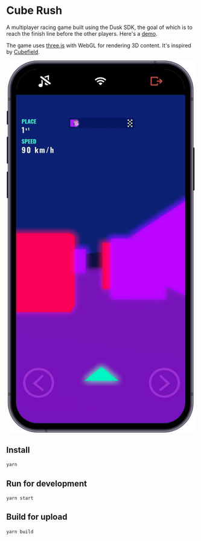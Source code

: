 # Cube Rush

A multiplayer racing game built using the Dusk SDK, the goal of which is to reach the finish line before the other players. Here's a [demo](https://developers.rune.ai/examples/cube-rush/).

The game uses [three.js](https://threejs.org/) with WebGL for rendering 3D content. It's inspired by [Cubefield](https://github.com/Christopher-Hayes/cubefield).

[<img src="../../docs/static/img/multiplayer-games/cube-rush.png" width=500>](https://developers.rune.ai/examples/cube-rush/)

## Install

```sh
yarn
```

## Run for development

```sh
yarn start
```

## Build for upload

```sh
yarn build
```
